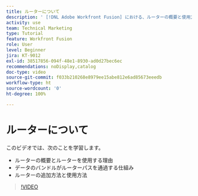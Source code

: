 ```yaml
---
title: ルーターについて
description: ' [!DNL Adobe Workfront Fusion] における、ルーターの概要と使用方法、データのバンドルがルーターのパスを渡す方法、ルーターを追加して使用する方法について説明します。'
activity: use
team: Technical Marketing
type: Tutorial
feature: Workfront Fusion
role: User
level: Beginner
jira: KT-9012
exl-id: 38517856-094f-48e1-8930-ad0d27bec6ec
recommendations: noDisplay,catalog
doc-type: video
source-git-commit: f033b210268e8979ee15abe812e6ad85673eeedb
workflow-type: ht
source-wordcount: '0'
ht-degree: 100%

---
```


# ルーターについて

このビデオでは、次のことを学習します。

* ルーターの概要とルーターを使用する理由
* データのバンドルがルーターパスを通過する仕組み
* ルーターの追加方法と使用方法

>[!VIDEO](https://video.tv.adobe.com/v/335271/?quality=12&learn=on)
